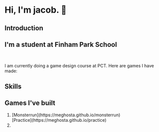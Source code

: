 <h1>Hi, I'm jacob. 👋</h1>

## Introduction
<h2>I'm a student at Finham Park School</h2>
<br>
<p>I am currently doing a game design course at PCT. Here are games I have made:</p>



## Skills 

## Games I've built
<ol>
<li>[Monsterrun](https://meghosta.github.io/monsterrun)<br>
[Practice](https://meghosta.github.io/practice)
<li/>
</ol>


